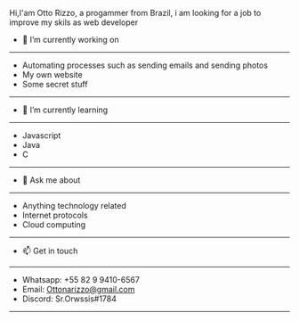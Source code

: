  Hi,I'am Otto Rizzo, a progammer from Brazil, i am looking for a job to improve my skils as web developer

- 🔭 I’m currently working on
- -------------------------------------------------------------------
 - Automating processes such as sending emails and sending photos
 - My own website
 - Some secret stuff
-------------------------------------------------------------------

- 🌱 I’m currently learning 
-------------------------------------------------------------------
 - Javascript
 - Java
 - C
-------------------------------------------------------------------

- 💬 Ask me about
-------------------------------------------------------------------
 - Anything technology related
 - Internet protocols
 - Cloud computing
-------------------------------------------------------------------

- 📫 Get in touch
-------------------------------------------------------------------
 - Whatsapp: +55 82 9 9410-6567
 - Email: Ottonarizzo@gmail.com
 - Discord: Sr.Orwssis#1784
-------------------------------------------------------------------
